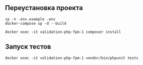 ## Переустановка проекта
```
cp -n .env.example .env
docker-compose up -d --build

docker exec -it validation-php-fpm-1 composer install
```

## Запуск тестов
```
docker exec -it validation-php-fpm-1 vendor/bin/phpunit tests
```
